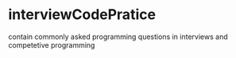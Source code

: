# interviewCodePratice
contain commonly asked programming questions in interviews and competetive programming
